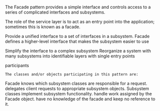 The Facade pattern provides a simple interface and controls access to a series of complicated interfaces and subsystems.

The role of the service layer is to act as an entry point into the application; sometimes this is known as a facade.

Provide a unified interface to a set of interfaces in a subsystem. Facade defines a higher-level interface that makes the subsystem easier to use

Simplify the interface to a complex subsystem 
Reorganize a system with many subsystems into identifiable layers with single entry points 


participants

    The classes and/or objects participating in this pattern are:

Facade
	knows which subsystem classes are responsible for a request.
	delegates client requests to appropriate subsystem objects.
Subsystem classes
	implement subsystem functionality.
	handle work assigned by the Facade object.
	have no knowledge of the facade and keep no reference to it.